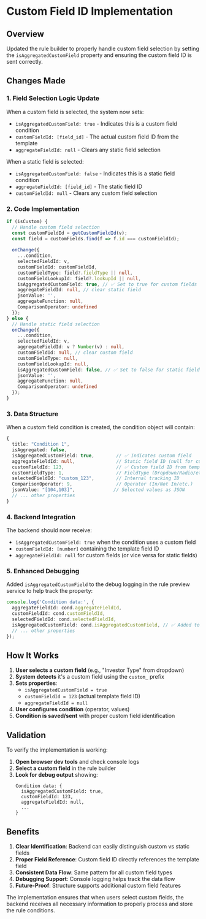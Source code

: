 # Custom Field ID Implementation

## Overview
Updated the rule builder to properly handle custom field selection by setting the `isAggregatedCustomField` property and ensuring the custom field ID is sent correctly.

## Changes Made

### 1. **Field Selection Logic Update**

When a custom field is selected, the system now sets:
- `isAggregatedCustomField: true` - Indicates this is a custom field condition
- `customFieldId: [field_id]` - The actual custom field ID from the template
- `aggregateFieldId: null` - Clears any static field selection

When a static field is selected:
- `isAggregatedCustomField: false` - Indicates this is a static field condition  
- `aggregateFieldId: [field_id]` - The static field ID
- `customFieldId: null` - Clears any custom field selection

### 2. **Code Implementation**

```typescript
if (isCustom) {
  // Handle custom field selection
  const customFieldId = getCustomFieldId(v);
  const field = customFields.find(f => f.id === customFieldId);
  
  onChange({
    ...condition,
    selectedFieldId: v,
    customFieldId: customFieldId,
    customFieldType: field?.fieldType || null,
    customFieldLookupId: field?.lookupId || null,
    isAggregatedCustomField: true, // ✅ Set to true for custom fields
    aggregateFieldId: null, // clear static field
    jsonValue: '',
    aggregateFunction: null,
    ComparisonOperator: undefined
  });
} else {
  // Handle static field selection
  onChange({
    ...condition,
    selectedFieldId: v,
    aggregateFieldId: v ? Number(v) : null,
    customFieldId: null, // clear custom field
    customFieldType: null,
    customFieldLookupId: null,
    isAggregatedCustomField: false, // ✅ Set to false for static fields
    jsonValue: '',
    aggregateFunction: null,
    ComparisonOperator: undefined
  });
}
```

### 3. **Data Structure**

When a custom field condition is created, the condition object will contain:

```typescript
{
  title: "Condition 1",
  isAggregated: false,
  isAggregatedCustomField: true,        // ✅ Indicates custom field
  aggregateFieldId: null,               // Static field ID (null for custom)
  customFieldId: 123,                   // ✅ Custom field ID from template
  customFieldType: 1,                   // FieldType (Dropdown/Radio/etc.)
  selectedFieldId: "custom_123",        // Internal tracking ID
  ComparisonOperator: 9,                // Operator (In/Not In/etc.)
  jsonValue: "[104,103]",              // Selected values as JSON
  // ... other properties
}
```

### 4. **Backend Integration**

The backend should now receive:
- `isAggregatedCustomField: true` when the condition uses a custom field
- `customFieldId: [number]` containing the template field ID
- `aggregateFieldId: null` for custom fields (or vice versa for static fields)

### 5. **Enhanced Debugging**

Added `isAggregatedCustomField` to the debug logging in the rule preview service to help track the property:

```typescript
console.log('Condition data:', {
  aggregateFieldId: cond.aggregateFieldId,
  customFieldId: cond.customFieldId,
  selectedFieldId: cond.selectedFieldId,
  isAggregatedCustomField: cond.isAggregatedCustomField, // ✅ Added to logging
  // ... other properties
});
```

## How It Works

1. **User selects a custom field** (e.g., "Investor Type" from dropdown)
2. **System detects** it's a custom field using the `custom_` prefix
3. **Sets properties**:
   - `isAggregatedCustomField = true`
   - `customFieldId = 123` (actual template field ID)
   - `aggregateFieldId = null`
4. **User configures condition** (operator, values)
5. **Condition is saved/sent** with proper custom field identification

## Validation

To verify the implementation is working:

1. **Open browser dev tools** and check console logs
2. **Select a custom field** in the rule builder
3. **Look for debug output** showing:
   ```
   Condition data: {
     isAggregatedCustomField: true,
     customFieldId: 123,
     aggregateFieldId: null,
     ...
   }
   ```

## Benefits

1. **Clear Identification**: Backend can easily distinguish custom vs static fields
2. **Proper Field Reference**: Custom field ID directly references the template field
3. **Consistent Data Flow**: Same pattern for all custom field types
4. **Debugging Support**: Console logging helps track the data flow
5. **Future-Proof**: Structure supports additional custom field features

The implementation ensures that when users select custom fields, the backend receives all necessary information to properly process and store the rule conditions.
